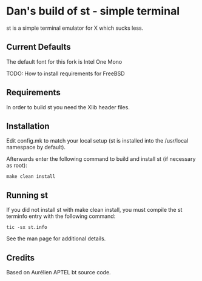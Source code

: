 # Dan's build of st - simple terminal

st is a simple terminal emulator for X which sucks less.

## Current Defaults
The default font for this fork is Intel One Mono

TODO: How to install requirements for FreeBSD

## Requirements
In order to build st you need the Xlib header files.


## Installation
Edit config.mk to match your local setup (st is installed into
the /usr/local namespace by default).

Afterwards enter the following command to build and install st (if
necessary as root):

    make clean install


## Running st
If you did not install st with make clean install, you must compile
the st terminfo entry with the following command:

    tic -sx st.info

See the man page for additional details.

## Credits
Based on Aurélien APTEL <aurelien dot aptel at gmail dot com> bt source code.

